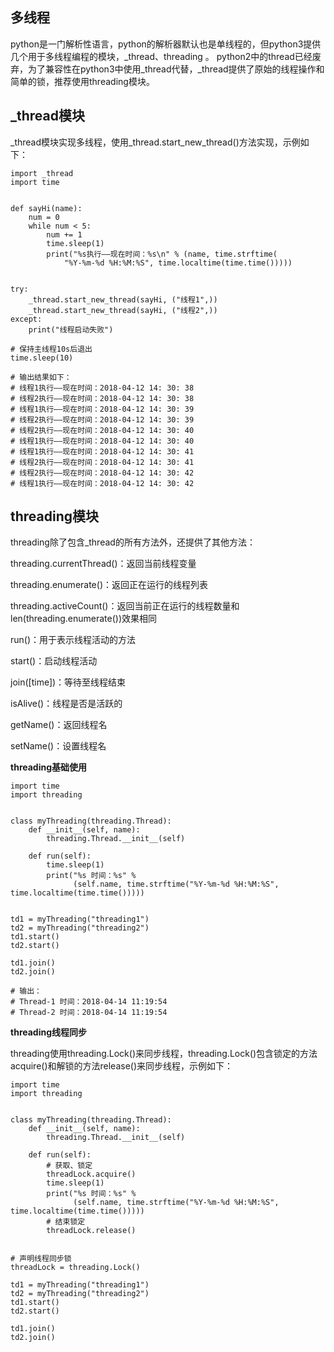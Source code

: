 多线程
----------
python是一门解析性语言，python的解析器默认也是单线程的，但python3提供几个用于多线程编程的模块，_thread、threading
。
python2中的thread已经废弃，为了兼容性在python3中使用_thread代替，_thread提供了原始的线程操作和简单的锁，推荐使用threading模块。


## _thread模块 ##
_thread模块实现多线程，使用_thread.start_new_thread()方法实现，示例如下：
```
import _thread
import time


def sayHi(name):
    num = 0
    while num < 5:
        num += 1
        time.sleep(1)
        print("%s执行——现在时间：%s\n" % (name, time.strftime(
            "%Y-%m-%d %H:%M:%S", time.localtime(time.time()))))


try:
    _thread.start_new_thread(sayHi, ("线程1",))
    _thread.start_new_thread(sayHi, ("线程2",))
except:
    print("线程启动失败")

# 保持主线程10s后退出
time.sleep(10)

# 输出结果如下：
# 线程1执行——现在时间：2018-04-12 14: 30: 38
# 线程2执行——现在时间：2018-04-12 14: 30: 38
# 线程1执行——现在时间：2018-04-12 14: 30: 39
# 线程2执行——现在时间：2018-04-12 14: 30: 39
# 线程2执行——现在时间：2018-04-12 14: 30: 40
# 线程1执行——现在时间：2018-04-12 14: 30: 40
# 线程1执行——现在时间：2018-04-12 14: 30: 41
# 线程2执行——现在时间：2018-04-12 14: 30: 41
# 线程2执行——现在时间：2018-04-12 14: 30: 42
# 线程1执行——现在时间：2018-04-12 14: 30: 42
```

## threading模块 ##

threading除了包含_thread的所有方法外，还提供了其他方法：

threading.currentThread()：返回当前线程变量

threading.enumerate()：返回正在运行的线程列表

threading.activeCount()：返回当前正在运行的线程数量和len(threading.enumerate())效果相同

run()：用于表示线程活动的方法

start()：启动线程活动

join([time])：等待至线程结束

isAlive()：线程是否是活跃的

getName()：返回线程名

setName()：设置线程名


**threading基础使用**

```
import time
import threading


class myThreading(threading.Thread):
    def __init__(self, name):
        threading.Thread.__init__(self)

    def run(self):
        time.sleep(1)
        print("%s 时间：%s" %
              (self.name, time.strftime("%Y-%m-%d %H:%M:%S", time.localtime(time.time()))))


td1 = myThreading("threading1")
td2 = myThreading("threading2")
td1.start()
td2.start()

td1.join()
td2.join()

# 输出：
# Thread-1 时间：2018-04-14 11:19:54
# Thread-2 时间：2018-04-14 11:19:54
```

**threading线程同步**

threading使用threading.Lock()来同步线程，threading.Lock()包含锁定的方法acquire()和解锁的方法release()来同步线程，示例如下：

```
import time
import threading


class myThreading(threading.Thread):
    def __init__(self, name):
        threading.Thread.__init__(self)

    def run(self):
        # 获取、锁定
        threadLock.acquire()
        time.sleep(1)
        print("%s 时间：%s" %
              (self.name, time.strftime("%Y-%m-%d %H:%M:%S", time.localtime(time.time()))))
        # 结束锁定
        threadLock.release()


# 声明线程同步锁
threadLock = threading.Lock()

td1 = myThreading("threading1")
td2 = myThreading("threading2")
td1.start()
td2.start()

td1.join()
td2.join()

```





